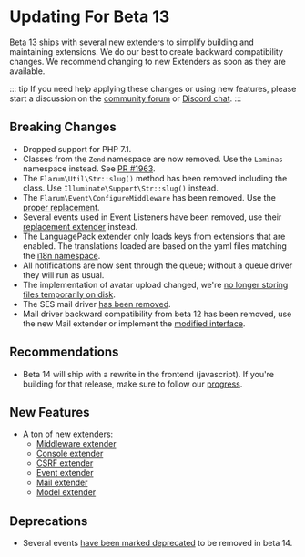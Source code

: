 # Updating For Beta 13

Beta 13 ships with several new extenders to simplify building and maintaining extensions. We do our best to create backward compatibility changes. We recommend changing to new Extenders as soon as they are available.

::: tip
If you need help applying these changes or using new features, please start a discussion on the [community forum](https://discuss.flarum.org/t/extensibility) or [Discord chat](https://flarum.org/discord/).
:::

## Breaking Changes

- Dropped support for PHP 7.1.
- Classes from the `Zend` namespace are now removed. Use the `Laminas` namespace instead. See [PR #1963](https://github.com/flarum/core/pull/1963).
- The `Flarum\Util\Str::slug()` method has been removed including the class. Use `Illuminate\Support\Str::slug()` instead.
- The `Flarum\Event\ConfigureMiddleware` has been removed. Use the [proper replacement](middleware.md).
- Several events used in Event Listeners have been removed, use their [replacement extender](start.md#extenders) instead.
- The LanguagePack extender only loads keys from extensions that are enabled. The translations loaded are based on the yaml files matching the [i18n namespace](i18n.md#appendix-a-standard-key-format).
- All notifications are now sent through the queue; without a queue driver they will run as usual.
- The implementation of avatar upload changed, we're [no longer storing files temporarily on disk](https://github.com/flarum/core/pull/2117).
- The SES mail driver [has been removed](https://github.com/flarum/core/pull/2011).
- Mail driver backward compatibility from beta 12 has been removed, use the new Mail extender or implement the [modified interface](https://github.com/flarum/core/blob/master/src/Mail/DriverInterface.php).

## Recommendations

- Beta 14 will ship with a rewrite in the frontend (javascript). If you're building for that release, make sure to follow our [progress](https://github.com/flarum/core/pull/2126).

## New Features

- A ton of new extenders:
  - [Middleware extender](https://github.com/flarum/core/pull/2017)
  - [Console extender](https://github.com/flarum/core/pull/2057)
  - [CSRF extender](https://github.com/flarum/core/pull/2095)
  - [Event extender](https://github.com/flarum/core/pull/2097)
  - [Mail extender](https://github.com/flarum/core/pull/2012)
  - [Model extender](https://github.com/flarum/core/pull/2100)

## Deprecations

- Several events [have been marked deprecated](https://github.com/flarum/core/commit/4efdd2a4f2458c8703aae654f95c6958e3f7b60b) to be removed in beta 14.
